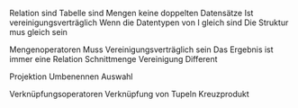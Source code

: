 Relation sind Tabelle sind Mengen keine doppelten Datensätze 
Ist vereinigungsverträglich
Wenn die Datentypen von I gleich sind
Die Struktur mus gleich sein

Mengenoperatoren
Muss Vereinigungsverträglich sein
Das Ergebnis ist immer eine Relation 
Schnittmenge
Vereinigung 
Different 

Projektion 
Umbenennen 
Auswahl

Verknüpfungsoperatoren
Verknüpfung von Tupeln
Kreuzprodukt



